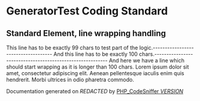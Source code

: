 # GeneratorTest Coding Standard

## Standard Element, line wrapping handling

This line has to be exactly 99 chars to test part of the logic.------------------------------------
    And this line has to be exactly 100 chars.----------------------------------------------------------
    And here we have a line which should start wrapping as it is longer than 100 chars. Lorem ipsum dolor sit amet, consectetur adipiscing elit. Aenean pellentesque iaculis enim quis hendrerit. Morbi ultrices in odio pharetra commodo.

Documentation generated on *REDACTED* by [PHP_CodeSniffer *VERSION*](https://github.com/PHPCSStandards/PHP_CodeSniffer)
